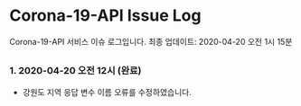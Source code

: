 
# Corona-19-API Issue Log

Corona-19-API 서비스 이슈 로그입니다.
최종 업데이트: 2020-04-20 오전 1시 15분
##
### 1. 2020-04-20 오전 12시 (완료)
 - 강원도 지역 응답 변수 이름 오류를 수정하였습니다.
